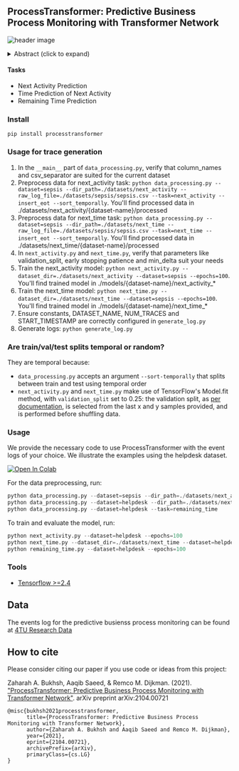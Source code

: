 ## ProcessTransformer: Predictive Business Process Monitoring with Transformer Network

![header image](https://github.com/Zaharah/processtransformer/blob/main/pt.JPG)

<details><summary>Abstract (click to expand)</summary>
<p>

Predictive business process monitoring focuses on predicting future characteristics of a running process using event logs. The foresight into process execution promises great potentials for efficient operations, better resource management, and effective customer services. Deep learning-based approaches have been widely adopted in process mining to address the limitations of classical algorithms for solving multiple problems, especially the next event and remaining-time prediction tasks. Nevertheless, designing a deep neural architecture that performs competitively across various tasks is challenging as existing methods fail to capture long-range dependencies in the input sequences and perform poorly for lengthy process traces. In this paper, we propose ProcessTransformer, an approach for learning high-level representations from event logs with an attention-based network. Our model incorporates long-range memory and relies on a self-attention mechanism to establish dependencies between a multitude of event sequences and corresponding outputs. We evaluate the applicability of our technique on nine real event logs. We demonstrate that the transformer-based model outperforms several baselines of prior techniques by obtaining on average above 80% accuracy for the task of predicting the next activity. Our method also perform competitively, compared to baselines, for the tasks of predicting event time and remaining time of a running case.

</p>
</details>


#### Tasks
- Next Activity Prediction
- Time Prediction of Next Activity
- Remaining Time Prediction

### Install 
```
pip install processtransformer
```

### Usage for trace generation

1. In the `__main__` part of `data_processing.py`, verify that column_names and csv_separator are suited for the current dataset
2. Preprocess data for next_activity task: `python data_processing.py --dataset=sepsis --dir_path=./datasets/next_activity --raw_log_file=./datasets/sepsis/sepsis.csv --task=next_activity --insert_eot --sort_temporally`. You'll find processed data in ./datasets/next_activity/{dataset-name}/processed
3. Preprocess data for next_time task: `python data_processing.py --dataset=sepsis --dir_path=./datasets/next_time --raw_log_file=./datasets/sepsis/sepsis.csv --task=next_time --insert_eot --sort_temporally`. You'll find processed data in ./datasets/next_time/{dataset-name}/processed
4. In `next_activity.py` and `next_time.py`, verify that parameters like validation_split, early stopping patience and min_delta suit your needs
5. Train the next_activity model: `python next_activity.py --dataset_dir=./datasets/next_activity --dataset=sepsis --epochs=100`. You'll find trained model in ./models/{dataset-name}/next_activity_*
6. Train the next_time model: `python next_time.py --dataset_dir=./datasets/next_time --dataset=sepsis --epochs=100`. You'll find trained model in ./models/{dataset-name}/next_time_*
7. Ensure constants, DATASET_NAME, NUM_TRACES and START_TIMESTAMP are correctly configured in `generate_log.py`
8. Generate logs: `python generate_log.py`

### Are train/val/test splits temporal or random?

They are temporal because:

- `data_processing.py` accepts an argument `--sort-temporally` that splits between train and test using temporal order
- `next_activity.py` and `next_time.py` make use of TensorFlow's Model.fit method, with `validation_split` set to 0.25: the validation split, as [per documentation](https://www.tensorflow.org/api_docs/python/tf/keras/Model#fit), is selected from the last x and y samples provided, and is performed before shuffling data.


### Usage  
We provide the necessary code to use ProcessTransformer with the event logs of your choice. We illustrate the examples using the helpdesk dataset. 

[![Open In Colab](https://colab.research.google.com/assets/colab-badge.svg)](https://colab.research.google.com/drive/1tiOh2VS8yzOVON26CbmWn0oUn-dWAFhN?usp=sharing)

For the data preprocessing,  run:

```python
python data_processing.py --dataset=sepsis --dir_path=./datasets/next_activity --raw_log_file=./datasets/sepsis/sepsis.csv --task=next_activity --insert_eot --sort_temporally
python data_processing.py --dataset=helpdesk --dir_path=./datasets/next_time --task=next_time --insert_eot
python data_processing.py --dataset=helpdesk --task=remaining_time
```
To train and evaluate the model, run:

```python
python next_activity.py --dataset=helpdesk --epochs=100
python next_time.py --dataset_dir=./datasets/next_time --dataset=helpdesk --epochs=100
python remaining_time.py --dataset=helpdesk --epochs=100
```


### Tools
- <a href="http://tensorflow.org/">Tensorflow >=2.4</a>

## Data 
The events log for the predictive busienss process monitoring can be found at [4TU Research Data](https://data.4tu.nl/categories/_/13500?categories=13503)

## How to cite 

Please consider citing our paper if you use code or ideas from this project:

Zaharah A. Bukhsh, Aaqib Saeed, & Remco M. Dijkman. (2021). ["ProcessTransformer: Predictive Business Process Monitoring with Transformer Network"](https://arxiv.org/abs/2104.00721). arXiv preprint arXiv:2104.00721 


```
@misc{bukhsh2021processtransformer,
      title={ProcessTransformer: Predictive Business Process Monitoring with Transformer Network}, 
      author={Zaharah A. Bukhsh and Aaqib Saeed and Remco M. Dijkman},
      year={2021},
      eprint={2104.00721},
      archivePrefix={arXiv},
      primaryClass={cs.LG}
}
```
